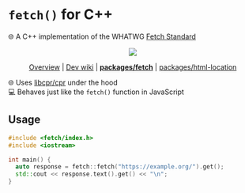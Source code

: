 # `fetch()` for C++

🌐 A C++ implementation of the WHATWG [Fetch Standard]

<div align="center">

![](https://i.imgur.com/3LnVrsH.png)

<!--prettier-ignore-->
[Overview](https://github.com/jcbhmr/wordle#readme)
| [Dev wiki](https://github.com/jcbhmr/wordle/tree/main/wiki)
| **[packages/fetch](https://github.com/jcbhmr/wordle/tree/main/packages/fetch)**
| [packages/html-location](https://github.com/jcbhmr/wordle/tree/main/packages/html-location)

</div>

🌐 Uses [libcpr/cpr] under the hood \
💻 Behaves just like the `fetch()` function in JavaScript

## Usage

```cxx
#include <fetch/index.h>
#include <iostream>

int main() {
  auto response = fetch::fetch("https://example.org/").get();
  std::cout << response.text().get() << "\n";
}
```

[fetch standard]: https://fetch.spec.whatwg.org/
[libcpr/cpr]: https://github.com/libcpr/cpr#readme

